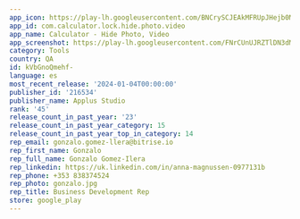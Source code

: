 ```yaml
---
app_icon: https://play-lh.googleusercontent.com/BNCrySCJEAkMFRUpJHejb0MJg3DjLOkTnfJ3NDX2gyVaMAEHlU9zUsFsQd4-QARf1lo
app_id: com.calculator.lock.hide.photo.video
app_name: Calculator - Hide Photo, Video
app_screenshot: https://play-lh.googleusercontent.com/FNrCUnUJRZTlDN3dMHW59nP3HU7_N6e9ZltsZxs4Sw1pqYz1jUDE3UvybLHn-5-Gbgg
category: Tools
country: QA
id: kVbGnoQmehf-
language: es
most_recent_release: '2024-01-04T00:00:00'
publisher_id: '216534'
publisher_name: Applus Studio
rank: '45'
release_count_in_past_year: '23'
release_count_in_past_year_category: 15
release_count_in_past_year_top_in_category: 14
rep_email: gonzalo.gomez-llera@bitrise.io
rep_first_name: Gonzalo
rep_full_name: Gonzalo Gomez-Ilera
rep_linkedin: https://uk.linkedin.com/in/anna-magnussen-0977131b
rep_phone: +353 838374524
rep_photo: gonzalo.jpg
rep_title: Business Development Rep
store: google_play
---
```

